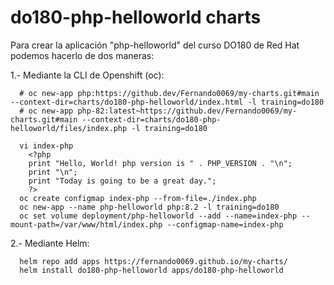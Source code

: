 # do180-php-helloworld charts

Para crear la aplicación "php-helloworld" del curso DO180 de Red Hat podemos hacerlo de dos maneras:

1.- Mediante la CLI de Openshift (oc):
```
  # oc new-app php:https://github.dev/Fernando0069/my-charts.git#main --context-dir=charts/do180-php-helloworld/index.html -l training=do180
  # oc new-app php-82:latest~https://github.dev/Fernando0069/my-charts.git#main --context-dir=charts/do180-php-helloworld/files/index.php -l training=do180

  vi index-php
    <?php
    print "Hello, World! php version is " . PHP_VERSION . "\n";
    print "\n";
    print "Today is going to be a great day.";
    ?>
  oc create configmap index-php --from-file=./index.php
  oc new-app --name php-helloworld php:8.2 -l training=do180
  oc set volume deployment/php-helloworld --add --name=index-php --mount-path=/var/www/html/index.php --configmap-name=index-php
```

2.- Mediante Helm:
```
  helm repo add apps https://fernando0069.github.io/my-charts/
  helm install do180-php-helloworld apps/do180-php-helloworld
```